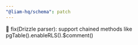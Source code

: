 ```yaml
---
"@liam-hq/schema": patch
---
```


🐛 fix(Drizzle parser): support chained methods like pgTable().enableRLS().$comment()
